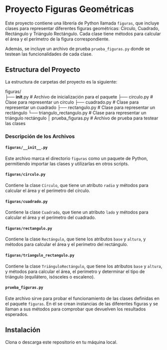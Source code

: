 # Proyecto Figuras Geométricas

Este proyecto contiene una librería de Python llamada `figuras`, que incluye clases para representar diferentes figuras geométricas: Círculo, Cuadrado, Rectángulo y Triángulo Rectángulo. Cada clase tiene métodos para calcular el área y el perímetro de la figura correspondiente.

Además, se incluye un archivo de prueba `prueba_figuras.py` donde se testean las funcionalidades de cada clase.

## Estructura del Proyecto

La estructura de carpetas del proyecto es la siguiente:

figuras/  
    ├── __init__.py # Archivo de inicialización para el paquete 
    ├── circulo.py # Clase para representar un círculo 
    ├── cuadrado.py # Clase para representar un cuadrado 
    ├── rectangulo.py # Clase para representar un rectángulo 
    └── triangulo_rectangulo.py # Clase para representar un triángulo rectángulo │ prueba_figuras.py # Archivo de prueba para testear las clases


### Descripción de los Archivos

#### `figuras/__init__.py`
Este archivo marca el directorio `figuras` como un paquete de Python, permitiendo importar las clases y utilizarlas en otros scripts.

#### `figuras/circulo.py`
Contiene la clase `Círculo`, que tiene un atributo `radio` y métodos para calcular el área y el perímetro del círculo.

#### `figuras/cuadrado.py`
Contiene la clase `Cuadrado`, que tiene un atributo `lado` y métodos para calcular el área y el perímetro del cuadrado.

#### `figuras/rectangulo.py`
Contiene la clase `Rectángulo`, que tiene los atributos `base` y `altura`, y métodos para calcular el área y el perímetro del rectángulo.

#### `figuras/triangulo_rectangulo.py`
Contiene la clase `TriánguloRectángulo`, que tiene los atributos `base` y `altura`, y métodos para calcular el área, el perímetro y determinar el tipo de triángulo (equilátero, isósceles o escaleno).

#### `prueba_figuras.py`
Este archivo sirve para probar el funcionamiento de las clases definidas en el paquete `figuras`. En él se crean instancias de las diferentes figuras y se llaman a sus métodos para comprobar que devuelven los resultados esperados.

## Instalación

Clona o descarga este repositorio en tu máquina local.

